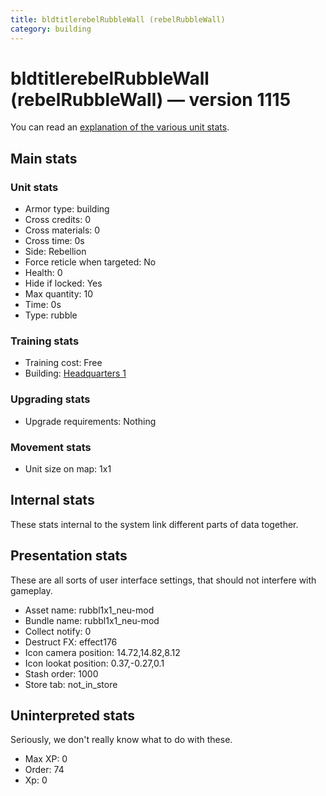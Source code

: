 ```yaml
---
title: bldtitlerebelRubbleWall (rebelRubbleWall)
category: building
---
```


# bldtitlerebelRubbleWall (rebelRubbleWall) — version 1115

You can read an [explanation  of the various unit stats](unitexplained.md).

## Main stats

### Unit stats

  * Armor type: building
  * Cross credits: 0
  * Cross materials: 0
  * Cross time: 0s
  * Side: Rebellion
  * Force reticle when targeted: No
  * Health: 0
  * Hide if locked: Yes
  * Max quantity: 10
  * Time: 0s
  * Type: rubble

### Training stats

  * Training cost: Free
  * Building: [Headquarters 1](rebelHQ.html)

### Upgrading stats

  * Upgrade requirements: Nothing

### Movement stats

  * Unit size on map: 1x1

## Internal stats

These stats internal to the system link different parts of data together.


## Presentation stats

These are all sorts of user interface settings, that should not interfere with gameplay.

  * Asset name: rubbl1x1_neu-mod
  * Bundle name: rubbl1x1_neu-mod
  * Collect notify: 0
  * Destruct FX: effect176
  * Icon camera position: 14.72,14.82,8.12
  * Icon lookat position: 0.37,-0.27,0.1
  * Stash order: 1000
  * Store tab: not_in_store

## Uninterpreted stats

Seriously, we don't really know what to do with these.

  * Max XP: 0
  * Order: 74
  * Xp: 0

